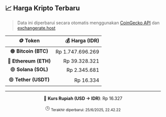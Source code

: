 

<!-- HARGA_KRIPTO -->
## 📈 Harga Kripto Terbaru

> Data ini diperbarui secara otomatis menggunakan [CoinGecko API](https://www.coingecko.com/) dan [exchangerate.host](https://exchangerate.host/)

<div align="center">

| 🪙 Token | 💰 Harga (IDR) |
|:------:|---------------:|
| 🟠 **Bitcoin (BTC)**   | Rp 1.747.696.269 |
| 🔵 **Ethereum (ETH)**  | Rp 39.328.321 |
| 🟣 **Solana (SOL)**    | Rp 2.345.681 |
| 🟢 **Tether (USDT)**   | Rp 16.334 |

---

💱 **Kurs Rupiah (USD → IDR)**: Rp 16.327

🕒 <sub>Terakhir diperbarui: 25/6/2025, 22.42.22</sub>

</div>
<!-- /HARGA_KRIPTO -->